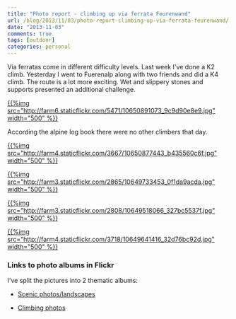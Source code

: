 ```yaml
---
title: "Photo report - climbing up via ferrata Feurenwand"
url: /blog/2013/11/03/photo-report-climbing-up-via-ferrata-feurenwand/
date: "2013-11-03"
comments: true
tags: [outdoor]
categories: personal
---
```


Via ferratas come in different difficulty levels. Last week I've done a K2 climb. Yesterday I went to Fuerenalp along with two friends and did a K4 climb. The route is a lot more exciting. Wet and slippery stones and supports presented an additional challenge.

[{{%img src="http://farm6.staticflickr.com/5471/10650891073_9c9d90e8e9.jpg" width="500" %}}](http://www.flickr.com/photos/68217075@N08/10650891073/)
<!--more-->

According the alpine log book there were no other climbers that day.

[{{%img src="http://farm4.staticflickr.com/3667/10650877443_b435560c6f.jpg" width="500" %}}](http://www.flickr.com/photos/68217075@N08/10650877443/)

[{{%img src="http://farm3.staticflickr.com/2865/10649733453_0f1da9acda.jpg" width="500" %}}](http://www.flickr.com/photos/68217075@N08/10649733453/)

[{{%img src="http://farm3.staticflickr.com/2808/10649518066_327bc5537f.jpg" width="500" %}}](http://www.flickr.com/photos/68217075@N08/10649518066/)

[{{%img src="http://farm4.staticflickr.com/3718/10649641416_32d76bc92d.jpg" width="500" %}}](http://www.flickr.com/photos/68217075@N08/10649641416/in/set-72157637265758456)

### Links to photo albums in Flickr

I've split the pictures into 2 thematic albums:

* [Scenic photos/landscapes](http://www.flickr.com/photos/68217075@N08/sets/72157637268821823/)

* [Climbing photos](http://www.flickr.com/photos/68217075@N08/sets/72157637265758456/)
